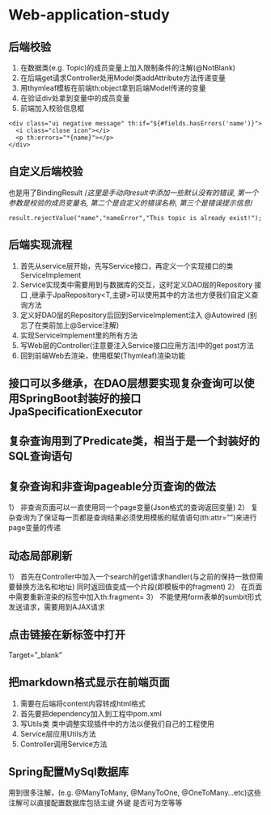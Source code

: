 # Web-application-study
## 后端校验
1)	在数据类(e.g. Topic)的成员变量上加入限制条件的注解(@NotBlank)
2)	在后端get请求Controller处用Model类addAttribute方法传递变量
3)	用thymleaf模板在前端th:object拿到后端Model传递的变量
4)	在验证div处拿到变量中的成员变量
5)	前端加入校验信息框

```
<div class="ui negative message" th:if="${#fields.hasErrors('name')}">
  <i class="close icon"></i>
  <p th:errors="*{name}"></p>
</div>
```


## 自定义后端校验
也是用了BindingResult
/*这里是手动向result中添加一些默认没有的错误, 第一个参数是校验的成员变量名, 第二个是自定义的错误名称, 第三个是错误提示信息*/

```
result.rejectValue("name","nameError","This topic is already exist!");
```

## 后端实现流程
1)	首先从service层开始，先写Service接口，再定义一个实现接口的类 ServiceImplement
2)	Service实现类中需要用到与数据库的交互，这时定义DAO层的Repository 接口 ,继承于JpaRepository<T,主键>可以使用其中的方法也方便我们自定义查询方法
3)	定义好DAO层的Repository后回到ServiceImplement注入 @Autowired (别忘了在类前加上@Service注解)
4)	实现ServiceImplement里的所有方法
5)	写Web层的Controller(注意要注入Service接口应用方法)中的get post方法
6)	回到前端Web去渲染，使用框架(Thymleaf)渲染功能


## 接口可以多继承，在DAO层想要实现复杂查询可以使用SpringBoot封装好的接口JpaSpecificationExecutor<T>

## 复杂查询用到了Predicate类，相当于是一个封装好的SQL查询语句

## 复杂查询和非查询pageable分页查询的做法

1）	非查询页面可以一直使用同一个page变量(Json格式的查询返回变量)
2）	复杂查询为了保证每一页都是查询结果必须使用模板的赋值语句(th:attr=””)来进行page变量的传递

## 动态局部刷新
1）	首先在Controller中加入一个search的get请求handler(与之前的保持一致但需要替换方法名和地址) 同时返回值变成一个片段(即模板中的fragment)
2）	在页面中需要重新渲染的标签中加入th:fragment=
3）	不能使用form表单的sumbit形式发送请求，需要用到AJAX请求

## 点击链接在新标签中打开
Target=”_blank”

## 把markdown格式显示在前端页面
1)  需要在后端将content内容转成html格式
2) 	首先要把dependency加入到工程中pom.xml
3)	写Utils类 类中调整实现插件中的方法以便我们自己的工程使用
4)  Service层应用Utils方法
5)	Controller调用Service方法

## Spring配置MySql数据库
用到很多注解，(e.g. @ManyToMany, @ManyToOne, @OneToMany…etc)这些注解可以直接配置数据库包括主键 外键 是否可为空等等

